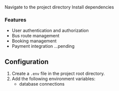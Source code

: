  Navigate to the project directory
  Install dependencies
  
### Features

- User authentication and authorization
- Bus route management
- Booking management
- Payment integration ...pending

## Configuration

1. Create a `.env` file in the project root directory.
2. Add the following environment variables:
      - database connections


